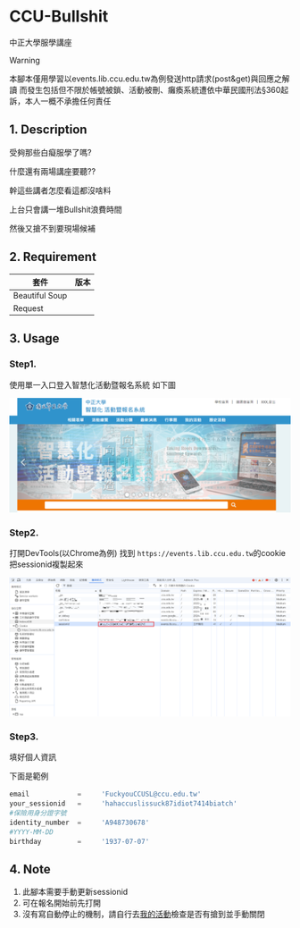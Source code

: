 # CCU-Bullshit

中正大學服學講座

> [!WARNING]
> 本腳本僅用學習以events.lib.ccu.edu.tw為例發送http請求(post&get)與回應之解讀
> 而發生包括但不限於帳號被鎖、活動被刪、癱瘓系統遭依中華民國刑法§360起訴，本人一概不承擔任何責任

## 1. Description

受夠那些白癡服學了嗎?

什麼還有兩場講座要聽??

幹這些講者怎麼看這都沒啥料

上台只會講一堆Bullshit浪費時間

然後又搶不到要現場候補

## 2. Requirement

| 套件           | 版本 |
| -------------- | ---- |
| Beautiful Soup |      |
| Request        |      |

## 3. Usage

### Step1.

使用單一入口登入智慧化活動暨報名系統 如下圖

![image](https://github.com/chimingwang69/CCU-Bullshit/blob/main/img/1.png)

### Step2.

打開DevTools(以Chrome為例) 找到 `https://events.lib.ccu.edu.tw`的cookie
把sessionid複製起來

![image](https://github.com/chimingwang69/CCU-Bullshit/blob/main/img/2.png)

### Step3.

填好個人資訊

下面是範例

```python
email            =     'FuckyouCCUSL@ccu.edu.tw'
your_sessionid   =     'hahaccuslissuck87idiot7414biatch'
#保險用身分證字號
identity_number  =     'A948730678'
#YYYY-MM-DD
birthday         =     '1937-07-07'
```

## 4. Note

1. 此腳本需要手動更新sessionid
2. 可在報名開始前先打開
3. 沒有寫自動停止的機制，請自行去[我的活動](https://events.lib.ccu.edu.tw/my/)檢查是否有搶到並手動關閉
